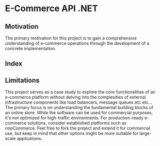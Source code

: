 # E-Commerce API .NET
## Motivation
The primary motivation for this project is to gain a comprehensive understanding of e-commerce operations through the development of a concrete implementation.
## Index



## Limitations
This project serves as a case study to explore the core functionalities of an e-commerce platform without delving into the complexities of external infrastructure components like load balancers, message queues etc etc... The primary focus is on understanding the fundamental building blocks of an online store. While the software can be used for commercial purposes, it's not optimized for high-traffic environments. For production-ready e-commerce solutions, consider established platforms such as nopCommerce. Feel free to fork the project and extend it for commercial use, but keep in mind that other options might be more suitable for large-scale applications.
